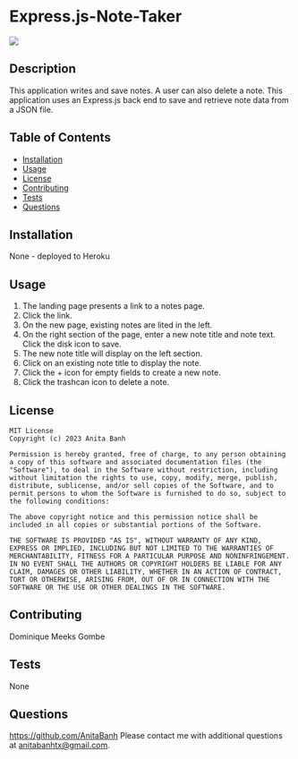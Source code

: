 # Express.js-Note-Taker
  ![](https://img.shields.io/badge/license-MIT-orange)
  ## Description
  This application writes and save notes. A user can also delete a note.
  This application uses an Express.js back end to save and retrieve note data from a JSON file.

  ## Table of Contents 

  - [Installation](##installation)
  - [Usage](#usage)
  - [License](#license)
  - [Contributing](#contributing)
  - [Tests](#tests)
  - [Questions](#questions)

  ## Installation
  None - deployed to Heroku        

  ## Usage
  1) The landing page presents a link to a notes page.
  2) Click the link.
  3) On the new page, existing notes are lited in the left. 
  4) On the right section of the page, enter a new note title and note text. Click the disk icon to save.
  5) The new note title will display on the left section.
  6) Click on an existing note title to display the note.
  7) Click the + icon for empty fields to create a new note.
  8) Click the trashcan icon to delete a note.
  
  ## License
    MIT License
    Copyright (c) 2023 Anita Banh
    
    Permission is hereby granted, free of charge, to any person obtaining a copy of this software and associated documentation files (the "Software"), to deal in the Software without restriction, including without limitation the rights to use, copy, modify, merge, publish, distribute, sublicense, and/or sell copies of the Software, and to permit persons to whom the Software is furnished to do so, subject to the following conditions:
    
    The above copyright notice and this permission notice shall be included in all copies or substantial portions of the Software.
    
    THE SOFTWARE IS PROVIDED "AS IS", WITHOUT WARRANTY OF ANY KIND, EXPRESS OR IMPLIED, INCLUDING BUT NOT LIMITED TO THE WARRANTIES OF MERCHANTABILITY, FITNESS FOR A PARTICULAR PURPOSE AND NONINFRINGEMENT. IN NO EVENT SHALL THE AUTHORS OR COPYRIGHT HOLDERS BE LIABLE FOR ANY CLAIM, DAMAGES OR OTHER LIABILITY, WHETHER IN AN ACTION OF CONTRACT, TORT OR OTHERWISE, ARISING FROM, OUT OF OR IN CONNECTION WITH THE SOFTWARE OR THE USE OR OTHER DEALINGS IN THE SOFTWARE.
  ## Contributing
  Dominique Meeks Gombe 

  ## Tests
  None

  ## Questions
  <https://github.com/AnitaBanh>
  Please contact me with additional questions at anitabanhtx@gmail.com.
  
